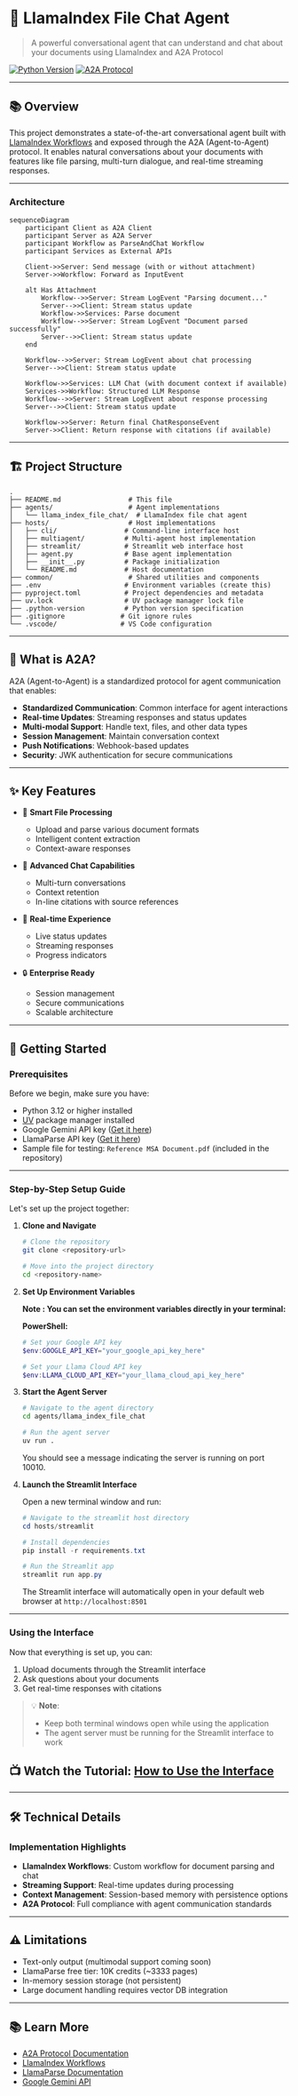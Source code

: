 # 🤖 LlamaIndex File Chat Agent

> A powerful conversational agent that can understand and chat about your documents using LlamaIndex and A2A Protocol

[![Python Version](https://img.shields.io/badge/python-3.12+-blue.svg)](https://www.python.org/downloads/)
[![A2A Protocol](https://img.shields.io/badge/A2A-Protocol-orange.svg)](https://google.github.io/A2A/)

---

## 📚 Overview

This project demonstrates a state-of-the-art conversational agent built with [LlamaIndex Workflows](https://docs.llamaindex.ai/en/stable/understanding/workflows/) and exposed through the A2A (Agent-to-Agent) protocol. It enables natural conversations about your documents with features like file parsing, multi-turn dialogue, and real-time streaming responses.

---

### Architecture

```mermaid
sequenceDiagram
    participant Client as A2A Client
    participant Server as A2A Server
    participant Workflow as ParseAndChat Workflow
    participant Services as External APIs

    Client->>Server: Send message (with or without attachment)
    Server->>Workflow: Forward as InputEvent

    alt Has Attachment
        Workflow-->>Server: Stream LogEvent "Parsing document..."
        Server-->>Client: Stream status update
        Workflow->>Services: Parse document
        Workflow-->>Server: Stream LogEvent "Document parsed successfully"
        Server-->>Client: Stream status update
    end

    Workflow-->>Server: Stream LogEvent about chat processing
    Server-->>Client: Stream status update

    Workflow->>Services: LLM Chat (with document context if available)
    Services->>Workflow: Structured LLM Response
    Workflow-->>Server: Stream LogEvent about response processing
    Server-->>Client: Stream status update

    Workflow->>Server: Return final ChatResponseEvent
    Server->>Client: Return response with citations (if available)
```

---

## 🏗️ Project Structure

```
.
├── README.md                 # This file
├── agents/                   # Agent implementations
│   └── llama_index_file_chat/  # LlamaIndex file chat agent
├── hosts/                    # Host implementations
│   ├── cli/                 # Command-line interface host
│   ├── multiagent/          # Multi-agent host implementation
│   ├── streamlit/           # Streamlit web interface host
│   ├── agent.py             # Base agent implementation
│   ├── __init__.py          # Package initialization
│   └── README.md            # Host documentation
├── common/                   # Shared utilities and components
├── .env                     # Environment variables (create this)
├── pyproject.toml           # Project dependencies and metadata
├── uv.lock                  # UV package manager lock file
├── .python-version          # Python version specification
├── .gitignore              # Git ignore rules
└── .vscode/                # VS Code configuration
```

---

## 🔑 What is A2A?

A2A (Agent-to-Agent) is a standardized protocol for agent communication that enables:

- **Standardized Communication**: Common interface for agent interactions
- **Real-time Updates**: Streaming responses and status updates
- **Multi-modal Support**: Handle text, files, and other data types
- **Session Management**: Maintain conversation context
- **Push Notifications**: Webhook-based updates
- **Security**: JWK authentication for secure communications

---

## ✨ Key Features

- 📄 **Smart File Processing**

  - Upload and parse various document formats
  - Intelligent content extraction
  - Context-aware responses

- 💬 **Advanced Chat Capabilities**

  - Multi-turn conversations
  - Context retention
  - In-line citations with source references

- 🔄 **Real-time Experience**

  - Live status updates
  - Streaming responses
  - Progress indicators

- 🔒 **Enterprise Ready**
  - Session management
  - Secure communications
  - Scalable architecture

---

## 🚀 Getting Started

### Prerequisites

Before we begin, make sure you have:

- Python 3.12 or higher installed
- [UV](https://docs.astral.sh/uv/) package manager installed
- Google Gemini API key ([Get it here](https://aistudio.google.com/))
- LlamaParse API key ([Get it here](https://cloud.llamaindex.ai/project/073112ec-6bcb-464a-bbbe-0915fe1fff6b))
- Sample file for testing: `Reference MSA Document.pdf` (included in the repository)

---

### Step-by-Step Setup Guide

Let's set up the project together:

1. **Clone and Navigate**

   ```bash
   # Clone the repository
   git clone <repository-url>

   # Move into the project directory
   cd <repository-name>
   ```

2. **Set Up Environment Variables**

   **Note : You can set the environment variables directly in your terminal:**

   **PowerShell:**

   ```powershell
   # Set your Google API key
   $env:GOOGLE_API_KEY="your_google_api_key_here"

   # Set your Llama Cloud API key
   $env:LLAMA_CLOUD_API_KEY="your_llama_cloud_api_key_here"
   ```

3. **Start the Agent Server**

   ```bash
   # Navigate to the agent directory
   cd agents/llama_index_file_chat

   # Run the agent server
   uv run .
   ```

   You should see a message indicating the server is running on port 10010.

4. **Launch the Streamlit Interface**

   Open a new terminal window and run:

   ```powershell
   # Navigate to the streamlit host directory
   cd hosts/streamlit

   # Install dependencies
   pip install -r requirements.txt

   # Run the Streamlit app
   streamlit run app.py
   ```

   The Streamlit interface will automatically open in your default web browser at `http://localhost:8501`

---

### Using the Interface

Now that everything is set up, you can:

1. Upload documents through the Streamlit interface
2. Ask questions about your documents
3. Get real-time responses with citations

> 💡 **Note**:
>
> - Keep both terminal windows open while using the application
> - The agent server must be running for the Streamlit interface to work

## 📺 **Watch the Tutorial**: [How to Use the Interface](https://pragyaallc-my.sharepoint.com/:v:/g/personal/sachin_parmar_legalgraph_ai/ERseQqIMZtVJi-t6XhO9z70BVI6HjcyyYq3-53yYB6peYw?e=kMwQ6D&nav=eyJyZWZlcnJhbEluZm8iOnsicmVmZXJyYWxBcHAiOiJTdHJlYW1XZWJBcHAiLCJyZWZlcnJhbFZpZXciOiJTaGFyZURpYWxvZy1MaW5rIiwicmVmZXJyYWxBcHBQbGF0Zm9ybSI6IldlYiIsInJlZmVycmFsTW9kZSI6InZpZXcifX0%3D)

---

## 🛠️ Technical Details

### Implementation Highlights

- **LlamaIndex Workflows**: Custom workflow for document parsing and chat
- **Streaming Support**: Real-time updates during processing
- **Context Management**: Session-based memory with persistence options
- **A2A Protocol**: Full compliance with agent communication standards

---

## ⚠️ Limitations

- Text-only output (multimodal support coming soon)
- LlamaParse free tier: 10K credits (~3333 pages)
- In-memory session storage (not persistent)
- Large document handling requires vector DB integration

---

## 📚 Learn More

- [A2A Protocol Documentation](https://google.github.io/A2A/#/documentation)
- [LlamaIndex Workflows](https://docs.llamaindex.ai/en/stable/understanding/workflows/)
- [LlamaParse Documentation](https://github.com/run-llama/llama_cloud_services/blob/main/parse.md)
- [Google Gemini API](https://ai.google.dev/gemini-api)
